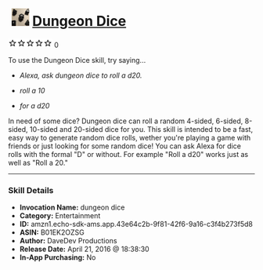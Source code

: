# &nbsp;<img src="skill_icon" alt="Dungeon Dice icon" width="36"> [Dungeon Dice](http://alexa.amazon.com/#skills/amzn1.echo-sdk-ams.app.43e64c2b-9f81-42f6-9a16-c3f4b273f5d8)
![0 stars](../../images/ic_star_border_black_18dp_1x.png)![0 stars](../../images/ic_star_border_black_18dp_1x.png)![0 stars](../../images/ic_star_border_black_18dp_1x.png)![0 stars](../../images/ic_star_border_black_18dp_1x.png)![0 stars](../../images/ic_star_border_black_18dp_1x.png) 0

To use the Dungeon Dice skill, try saying...

* *Alexa, ask dungeon dice to roll a d20.*

* *roll a 10*

* *for a d20*

In need of some dice? Dungeon dice can roll a random 4-sided, 6-sided, 8-sided, 10-sided and 20-sided dice for you. This skill is intended to be a fast, easy way to generate random dice rolls, wether you're playing a game with friends or just looking for some random dice! You can ask Alexa for dice rolls with the formal "D" or without. For example "Roll a d20" works just as well as "Roll a 20."

***

### Skill Details

* **Invocation Name:** dungeon dice
* **Category:** Entertainment
* **ID:** amzn1.echo-sdk-ams.app.43e64c2b-9f81-42f6-9a16-c3f4b273f5d8
* **ASIN:** B01EK2OZSG
* **Author:** DaveDev Productions
* **Release Date:** April 21, 2016 @ 18:38:30
* **In-App Purchasing:** No
